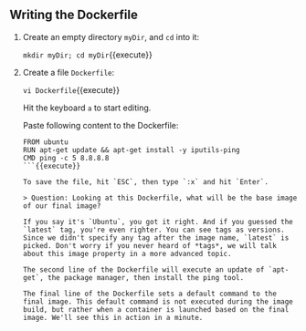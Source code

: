 ## Writing the Dockerfile

1. Create an empty directory `myDir`, and `cd` into it:

	`mkdir myDir; cd myDir`{{execute}}

2. Create a file `Dockerfile`:
	
	`vi Dockerfile`{{execute}}

	Hit the keyboard `a` to start editing.

	Paste following content to the Dockerfile: 

	```
	FROM ubuntu
	RUN apt-get update && apt-get install -y iputils-ping 
	CMD ping -c 5 8.8.8.8
	```{{execute}}

	To save the file, hit `ESC`, then type `:x` and hit `Enter`.
	
	> Question: Looking at this Dockerfile, what will be the base image of our final image?
	
	If you say it's `Ubuntu`, you got it right. And if you guessed the `latest` tag, you're even righter. You can see tags as versions. Since we didn't specify any tag after the image name, `latest` is picked. Don't worry if you never heard of *tags*, we will talk about this image property in a more advanced topic.

	The second line of the Dockerfile will execute an update of `apt-get`, the package manager, then install the ping tool.
	
	The final line of the Dockerfile sets a default command to the final image. This default command is not executed during the image build, but rather when a container is launched based on the final image. We'll see this in action in a minute.

